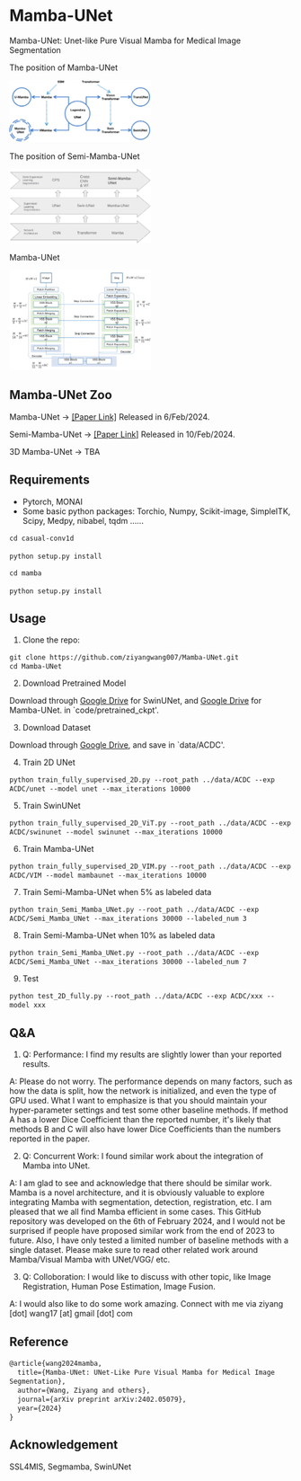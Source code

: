 # Mamba-UNet

Mamba-UNet: Unet-like Pure Visual Mamba for Medical Image Segmentation

The position of Mamba-UNet

<img src="netintro.png" width="50%" height="auto">


The position of Semi-Mamba-UNet

<img src="sslintro.png" width="50%" height="auto">


Mamba-UNet

<img src="framework.png" width="50%" height="auto">


## Mamba-UNet Zoo

Mamba-UNet -> [[Paper Link]](https://github.com/ziyangwang007/Mamba-UNet/blob/main/MambaUNet.pdf) Released in 6/Feb/2024.

Semi-Mamba-UNet -> [[Paper Link]](https://github.com/ziyangwang007/Mamba-UNet/blob/main/Semi_Mamba_UNet.pdf) Released in 10/Feb/2024.

3D Mamba-UNet -> TBA


## Requirements
* Pytorch, MONAI 
* Some basic python packages: Torchio, Numpy, Scikit-image, SimpleITK, Scipy, Medpy, nibabel, tqdm ......

```
cd casual-conv1d

python setup.py install
```

```
cd mamba

python setup.py install
```


## Usage

1. Clone the repo:
```
git clone https://github.com/ziyangwang007/Mamba-UNet.git 
cd Mamba-UNet
```

2. Download Pretrained Model

Download through [Google Drive](https://drive.google.com/file/d/14RzbbBDjbKbgr0ordKlWbb69EFkHuplr/view?usp=sharing) for SwinUNet, and [Google Drive](https://drive.google.com/file/d/1uUPsr7XeqayCxlspqBHbg5zIWx0JYtSX/view?usp=sharing) for Mamba-UNet. in `code/pretrained_ckpt'.

3. Download Dataset

Download through [Google Drive](https://drive.google.com/file/d/1F3JzBSIURtFJkfcExBcT6Hu7Ar5_f8uv/view?usp=sharing), and save in `data/ACDC'.

4. Train 2D UNet
```
python train_fully_supervised_2D.py --root_path ../data/ACDC --exp ACDC/unet --model unet --max_iterations 10000
```

5. Train SwinUNet
```
python train_fully_supervised_2D_ViT.py --root_path ../data/ACDC --exp ACDC/swinunet --model swinunet --max_iterations 10000
```

6. Train Mamba-UNet
```
python train_fully_supervised_2D_VIM.py --root_path ../data/ACDC --exp ACDC/VIM --model mambaunet --max_iterations 10000
```

7. Train Semi-Mamba-UNet when 5% as labeled data
```
python train_Semi_Mamba_UNet.py --root_path ../data/ACDC --exp ACDC/Semi_Mamba_UNet --max_iterations 30000 --labeled_num 3
```

8. Train Semi-Mamba-UNet when 10% as labeled data
```
python train_Semi_Mamba_UNet.py --root_path ../data/ACDC --exp ACDC/Semi_Mamba_UNet --max_iterations 30000 --labeled_num 7
```

9. Test
```
python test_2D_fully.py --root_path ../data/ACDC --exp ACDC/xxx --model xxx
```

## Q&A

1. Q: Performance: I find my results are slightly lower than your reported results.

A: Please do not worry. The performance depends on many factors, such as how the data is split, how the network is initialized, and even the type of GPU used. What I want to emphasize is that you should maintain your hyper-parameter settings and test some other baseline methods. If method A has a lower Dice Coefficient than the reported number, it's likely that methods B and C will also have lower Dice Coefficients than the numbers reported in the paper.

2. Q: Concurrent Work: I found similar work about the integration of Mamba into UNet.

A: I am glad to see and acknowledge that there should be similar work. Mamba is a novel architecture, and it is obviously valuable to explore integrating Mamba with segmentation, detection, registration, etc. I am pleased that we all find Mamba efficient in some cases. This GitHub repository was developed on the 6th of February 2024, and I would not be surprised if people have proposed similar work from the end of 2023 to future. Also, I have only tested a limited number of baseline methods with a single dataset. Please make sure to read other related work around Mamba/Visual Mamba with UNet/VGG/ etc.

3. Q: Colloboration: I would like to discuss with other topic, like Image Registration, Human Pose Estimation, Image Fusion.

A: I would also like to do some work amazing. Connect with me via ziyang [dot] wang17 [at] gmail [dot] com

## Reference
```
@article{wang2024mamba,
  title={Mamba-UNet: UNet-Like Pure Visual Mamba for Medical Image Segmentation},
  author={Wang, Ziyang and others},
  journal={arXiv preprint arXiv:2402.05079},
  year={2024}
}

```


## Acknowledgement
SSL4MIS, Segmamba, SwinUNet